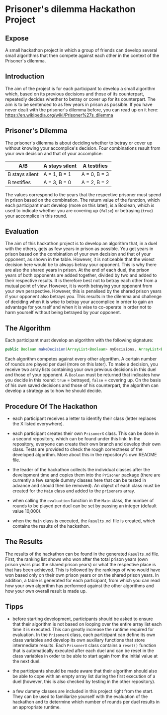 # Prisoner's dilemma Hackathon Project
## Expose
A small hackathon project in which a group of friends can develop several small algorithms that then compete against each other in the context of the Prisoner's dilemma.

## Introduction
The aim of the project is for each participant to develop a small algorithm which, based on its previous decisions and those of its counterpart, repeatedly decides whether to betray or cover up for its counterpart. The aim is to be sentenced to as few years in prison as possible.
If you have never dealt with the prisoner's dilemma before, you can read up on it here:
https://en.wikipedia.org/wiki/Prisoner%27s_dilemma

## Prisoner's Dilemma
The prisoner's dilemma is about deciding whether to betray or cover up without knowing your accomplice's decision. Four combinations result from your own decision and that of your accomplice:

|A/B|A stays silent|A testifies|
|---|---|---|
|B stays silent| A = 1, B = 1| A = 0, B = 3 |
|B testifies | A = 3, B = 0 | A = 2, B = 2 |

The values correspond to the years that the respective prisoner must spend in prison based on the combination.
The return value of the function, which each participant must develop (more on this later), is a Boolean, which is used to indicate whether you are covering up (`false`) or betraying (`true`) your accomplice in this round.

## Evaluation
The aim of this hackathon project is to develop an algorithm that, in a duel with the others, gets as few years in prison as possible. 
You get years in prison based on the combination of your own decision and that of your opponent, as shown in the table. However, it is noticeable that the wisest decision here would be to always betray your opponent. This is why there are also the shared years in prison. At the end of each duel, the prison years of both opponents are added together, divided by two and added to their respective results.
It is therefore best not to betray each other from a mutual point of view. However, it is worth betraying your opponent from your own perspective. However, this is penalised by the shared prison years if your opponent also betrays you. This results in the dilemma and challenge of deciding when it is wise to betray your accomplice in order to gain an advantage for yourself and when it is wise to co-operate in order not to harm yourself without being betrayed by your opponent.

## The Algorithm
Each participant must develop an algorithm with the following signature:
``` java
public Boolean makeDecision(ArrayList<Boolean> myDecisions, ArrayList<Boolean> opponentDecisions)
```
Each algorithm competes against every other algorithm. A certain number of rounds are played per duel (more on this later).  To make a decision, you receive two array lists containing your own previous decisions in this duel and those of your opponent. A `Boolean` must be returned that indicates how you decide in this round: `true` = betrayed, `false` = covering up.
On the basis of his own saved decisions and those of his counterpart, the algorithm can develop a strategy as to how he should decide.

## Procedure Of The Hackathon
- each participant receives a letter to identify their class (letter replaces the X listed everywhere).

- each participant creates their own `PrisonerX` class.  This can be done in a second repository, which can be found under this link:
In the repository, everyone can create their own branch and develop their own class. Tests are provided to check the rough correctness of the developed algorithm. More about this in the repository's own README file.

- the leader of the hackathon collects the individual classes after the development time and copies them into the `Prisoner` package (there are currently a few sample dummy classes here that can be tested in advance and should then be removed).
An object of each class must be created for the `Main` class and added to the `prisoners` array.

- when calling the `evaluation` function in the `Main` class, the number of rounds to be played per duel can be set by passing an integer (default value 10,000).

- when the `Main` class is executed, the `Results.md `file is created, which contains the results of the hackathon.

## The Results
The results of the hackathon can be found in the generated `Results.md` file. 
First, the ranking list shows who won after the total prison years (own prison years plus the shared prison years) or what the respective place is that has been achieved.
This is followed by the rankings of who would have won based only on their own prison years or on the shared prison years.
In addition, a table is generated for each participant, from which you can read how your own algorithm has performed against the other algorithms and how your own overall result is made up.

## Tipps

- before starting development, participants should be asked to ensure that their algorithm is not based on looping over the entire array list each time it is executed. This can greatly increase the runtime required for evaluation.
In the `PrisonerX` class, each participant can define its own class variables and develop its own auxiliary functions that store intermediate results.
Each `PrisonerX` class contains a `reset()` function that is automatically executed after each duel and can be reset in the class variables in order to be able to start again from the initial value at the next duel.

- the participants should be made aware that their algorithm should also be able to cope with an empty array list during the first execution of a duel (however, this is also checked by testing in the other repository).

- a few dummy classes are included in this project right from the start. They can be used to familiarize yourself with the evaluation of the hackathon and to determine which number of rounds per duel results in an appropriate runtime.
